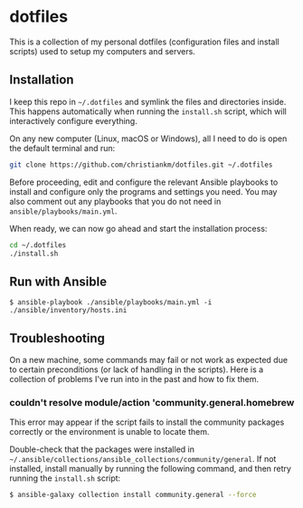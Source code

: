 # dotfiles

This is a collection of my personal dotfiles (configuration files and install scripts) used to setup my computers and servers.

## Installation

I keep this repo in `~/.dotfiles` and symlink the files and directories inside.
This happens automatically when running the `install.sh` script, which will interactively configure everything.

On any new computer (Linux, macOS or Windows), all I need to do is open the default terminal and run:

```bash
git clone https://github.com/christiankm/dotfiles.git ~/.dotfiles
```

Before proceeding, edit and configure the relevant Ansible playbooks to install
and configure only the programs and settings you need. You may also comment out
any playbooks that you do not need in `ansible/playbooks/main.yml`.

When ready, we can now go ahead and start the installation process:

```bash
cd ~/.dotfiles
./install.sh
```

## Run with Ansible

`$ ansible-playbook ./ansible/playbooks/main.yml -i ./ansible/inventory/hosts.ini`

## Troubleshooting

On a new machine, some commands may fail or not work as expected due to certain preconditions (or lack of handling in the scripts). Here is a collection of problems I've run into in the past and how to fix them.

### couldn't resolve module/action 'community.general.homebrew

This error may appear if the script fails to install the community packages correctly or the environment is unable to locate them.

Double-check that the packages were installed in `~/.ansible/collections/ansible_collections/community/general`. If not installed, install manually by running the following command, and then retry running the `install.sh` script:

```bash
$ ansible-galaxy collection install community.general --force
```
